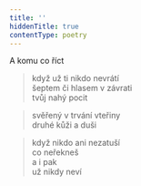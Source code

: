 ```yaml
---
title: ''
hiddenTitle: true
contentType: poetry
---
```


<section>

>   

</section>

<section>

>   

</section>

<section>

A komu co říct

> když už ti nikdo nevrátí  
> šeptem či hlasem v závrati  
> tvůj nahý pocit

</section>

<section>

> svěřený v trvání vteřiny  
> druhé kůži a duši

</section>

<section>

> když nikdo ani nezatuší  
> co neřekneš  
> a i pak  
> už nikdy neví

</section>
